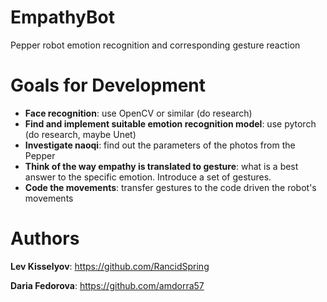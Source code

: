 # EmpathyBot
Pepper robot emotion recognition and corresponding gesture reaction

# Goals for Development
- **Face recognition**: use OpenCV or similar (do research)
- **Find and implement suitable emotion recognition model**: use pytorch (do research, maybe Unet)
- **Investigate naoqi**: find out the parameters of the photos from the Pepper
- **Think of the way empathy is translated to gesture**: what is a best answer to the specific emotion. Introduce a set of gestures.
- **Code the movements**: transfer gestures to the code driven the robot's movements 

# Authors
**Lev Kisselyov**: https://github.com/RancidSpring

**Daria Fedorova**: https://github.com/amdorra57
